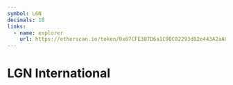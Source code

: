 ```yaml
---
symbol: LGN
decimals: 18
links:
  - name: explorer
    url: https://etherscan.io/token/0x67CFE387D6a1C9BC02293d82e443A2aA011336E7
---
```


# LGN International
